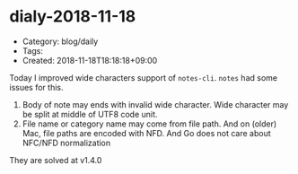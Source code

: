 dialy-2018-11-18
================
- Category: blog/daily
- Tags: 
- Created: 2018-11-18T18:18:18+09:00

Today I improved wide characters support of `notes-cli`.
`notes` had some issues for this.

1. Body of note may ends with invalid wide character. Wide character may be split at middle of UTF8 code unit.
2. File name or category name may come from file path. And on (older) Mac, file paths are encoded with NFD. And Go does not care about NFC/NFD normalization

They are solved at v1.4.0
